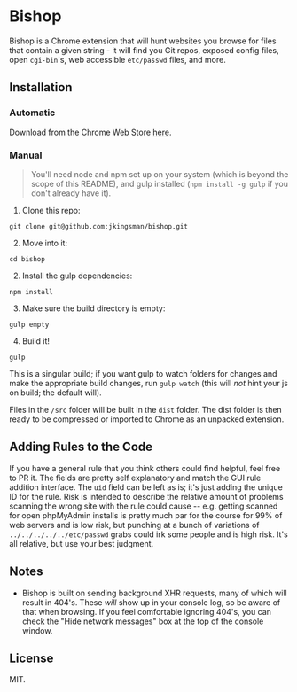 # Bishop
Bishop is a Chrome extension that will hunt websites you browse for files that contain a given string - it will find you Git repos, exposed config files, open `cgi-bin`'s, web accessible `etc/passwd` files, and more.

## Installation

### Automatic
Download from the Chrome Web Store [here](http://example.com).

### Manual


> You'll need node and npm set up on your system (which is beyond the scope of this README), and gulp installed (`npm install -g gulp` if you don't already have it).

1. Clone this repo:

  `git clone git@github.com:jkingsman/bishop.git`

2. Move into it:

  `cd bishop`

2. Install the gulp dependencies:

  `npm install`

3. Make sure the build directory is empty:

  `gulp empty`

4. Build it!

  `gulp`

This is a singular build; if you want gulp to watch folders for changes and make the appropriate build changes, run `gulp watch` (this will *not* hint your js on build; the default will).

Files in the `/src` folder will be built in the `dist` folder. The dist folder is then ready to be compressed or imported to Chrome as an unpacked extension.

## Adding Rules to the Code
If you have a general rule that you think others could find helpful, feel free to PR it. The fields are pretty self explanatory and match the GUI rule addition interface. The `uid` field can be left as is; it's just adding the unique ID for the rule. Risk is intended to describe the relative amount of problems scanning the wrong site with the rule could cause -- e.g. getting scanned for open phpMyAdmin installs is pretty much par for the course for 99% of web servers and is low risk, but punching at a bunch of variations of `../../../../../etc/passwd` grabs could irk some people and is high risk. It's all relative, but use your best judgment. 

## Notes
- Bishop is built on sending background XHR requests, many of which will result in 404's. These *will* show up in your console log, so be aware of that when browsing. If you feel comfortable ignoring 404's, you can check the "Hide network messages" box at the top of the console window.

## License
MIT.
